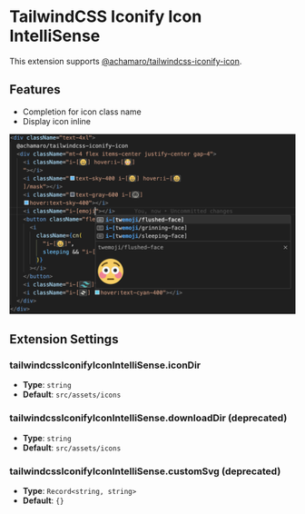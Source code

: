 # TailwindCSS Iconify Icon IntelliSense

This extension supports [@achamaro/tailwindcss-iconify-icon](https://www.npmjs.com/package/@achamaro/tailwindcss-iconify-icon).

## Features

- Completion for icon class name
- Display icon inline

![tailwindcss-iconify-icon-intellisense](tailwindcss-iconify-icon-intellisense.png)

## Extension Settings

### tailwindcssIconifyIconIntelliSense.iconDir

- **Type**: `string`
- **Default**: `src/assets/icons`

### tailwindcssIconifyIconIntelliSense.downloadDir (deprecated)

- **Type**: `string`
- **Default**: `src/assets/icons`

### tailwindcssIconifyIconIntelliSense.customSvg (deprecated)

- **Type**: `Record<string, string>`
- **Default**: `{}`
